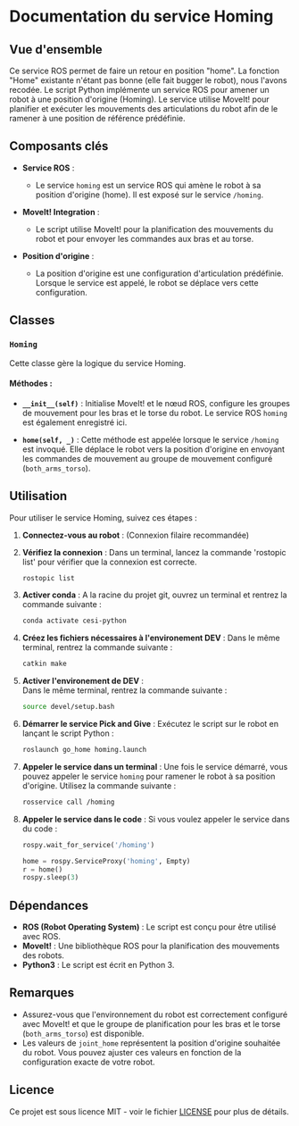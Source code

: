 # Documentation du service Homing

## Vue d'ensemble

Ce service ROS permet de faire un retour en position "home". La fonction "Home" existante n'étant pas bonne (elle fait bugger le robot), nous l'avons recodée.
Le script Python implémente un service ROS pour amener un robot à une position d'origine (Homing). Le service utilise MoveIt! pour planifier et exécuter les mouvements des articulations du robot afin de le ramener à une position de référence prédéfinie. 

## Composants clés

- **Service ROS** : 
  - Le service `homing` est un service ROS qui amène le robot à sa position d'origine (home). Il est exposé sur le service `/homing`.

- **MoveIt! Integration** : 
  - Le script utilise MoveIt! pour la planification des mouvements du robot et pour envoyer les commandes aux bras et au torse.

- **Position d'origine** : 
  - La position d'origine est une configuration d'articulation prédéfinie. Lorsque le service est appelé, le robot se déplace vers cette configuration.

## Classes

### `Homing`

Cette classe gère la logique du service Homing.

#### Méthodes :

- **`__init__(self)`** : 
  Initialise MoveIt! et le nœud ROS, configure les groupes de mouvement pour les bras et le torse du robot. Le service ROS `homing` est également enregistré ici.

- **`home(self, _)`** : 
  Cette méthode est appelée lorsque le service `/homing` est invoqué. Elle déplace le robot vers la position d'origine en envoyant les commandes de mouvement au groupe de mouvement configuré (`both_arms_torso`).

## Utilisation

Pour utiliser le service Homing, suivez ces étapes :

1. **Connectez-vous au robot** : 
   (Connexion filaire recommandée)

2. **Vérifiez la connexion** : 
   Dans un terminal, lancez la commande 'rostopic list' pour vérifier que la connexion est correcte.

   ```bash
   rostopic list
   ```

3. **Activer conda** :
   A la racine du projet git, ouvrez un terminal et rentrez la commande suivante : 
   ```bash
   conda activate cesi-python
   ```

4. **Créez les fichiers nécessaires à l'environement DEV** :
   Dans le même terminal, rentrez la commande suivante : 
   ```bash
   catkin make
   ```

5. **Activer l'environement de DEV** :   
    Dans le même terminal, rentrez la commande suivante : 
   ```bash
   source devel/setup.bash
   ```

6. **Démarrer le service Pick and Give** : 
   Exécutez le script sur le robot en lançant le script Python :
   
   ```bash
   roslaunch go_home homing.launch
   ```

7. **Appeler le service dans un terminal** : 
   Une fois le service démarré, vous pouvez appeler le service `homing` pour ramener le robot à sa position d'origine. Utilisez la commande suivante :

   ```bash
   rosservice call /homing
   ```

8. **Appeler le service dans le code** : 
   Si vous voulez appeler le service dans du code :

   ```py
   rospy.wait_for_service('/homing')
   
   home = rospy.ServiceProxy('homing', Empty)
   r = home()
   rospy.sleep(3)
   ```

## Dépendances

- **ROS (Robot Operating System)** : Le script est conçu pour être utilisé avec ROS.
- **MoveIt!** : Une bibliothèque ROS pour la planification des mouvements des robots.
- **Python3** : Le script est écrit en Python 3.

## Remarques

- Assurez-vous que l'environnement du robot est correctement configuré avec MoveIt! et que le groupe de planification pour les bras et le torse (`both_arms_torso`) est disponible.
- Les valeurs de `joint_home` représentent la position d'origine souhaitée du robot. Vous pouvez ajuster ces valeurs en fonction de la configuration exacte de votre robot.

## Licence

Ce projet est sous licence MIT - voir le fichier [LICENSE](LICENSE) pour plus de détails.